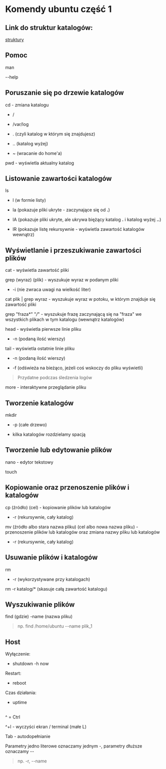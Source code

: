 # Komendy ubuntu część 1

## Link do struktur katalogów:
[struktury](https://ubuntu.com.pl/linux-struktura-katalogow/)

## Pomoc
man

--help

## Poruszanie się po drzewie katalogów

cd - zmiana katalogu
- /

- /var/log

- . (czyli katalog w którym się znajdujesz)

- .. (katalog wyżej)

- ~ (wracanie do home'a)

pwd - wyświetla aktualny katalog

## Listowanie zawartości katalogów

ls
- l (w formie listy)

- la (pokazuje pliki ukryte - zaczynające się od **.**)

- lA (pokazuje pliki ukryte, ale ukrywa biężący katalog **.** i katalog wyżej **..**)

- lR (pokazuje listę rekursywnie - wyświetla zawartość katalogów wewnątrz)

## Wyświetlanie i przeszukiwanie zawartości plików
cat - wyświetla zawartość pliki

grep (wyraz) (plik) - wyszukuje wyraz w podanym pliki
- -i (nie zwraca uwagi na wielkość liter)

cat plik | grep wyraz - wyszukuje wyraz w potoku, w którym znajduje się zawartość pliki

grep "fraza*" "*/*" - wyszukuje frazę zaczynającą się na "fraza" we wszystkich plikach w tym katalogu (wewnątrz katalogów)

head - wyświetla pierwsze linie pliku
- -n (podaną ilość wierszy)

tail - wyświetla ostatnie linie pliku

- -n (podaną ilość wierszy)

- -f (odświeża na bieżąco, jeżeli coś wskoczy do pliku wyświetli)

> Przydatne podczas śledzenia logów

more - interaktywne przeglądanie pliku

## Tworzenie katalogów
mkdir
- -p (całe drzewo)

- kilka katalogów rozdzielamy spacją

## Tworzenie lub edytowanie plików
nano - edytor tekstowy

touch

## Kopiowanie oraz przenoszenie plików i katalogów
cp (źródło) (cel) - kopiowanie plików lub katalogów

- -r (rekursywnie, cały katalog)

mv (źródło albo stara nazwa pliku) (cel albo nowa nazwa pliku) - przenoszenie plików lub katalogów oraz zmiana nazwy pliku lub katalogów
- -r (rekursywnie, cały katalog)

## Usuwanie plików i katalogów
rm
- -r (wykorzystywane przy katalogach)

rm -r katalog/* (skasuje całą zawartość katalogu)

## Wyszukiwanie plików
find (gdzie) -name (nazwa pliku)

> np. find /home/ubuntu --name plik_1

## Host

Wyłączenie:

- shutdown -h now

Restart:

- reboot

Czas działania:

- uptime

##

^ = Ctrl

^+l - wyczyści ekran / terminal (małe L)

Tab - autodopełnianie

Parametry jedno literowe oznaczamy jednym -,
parametry dłuższe oznaczamy --

> np. -r, --name
